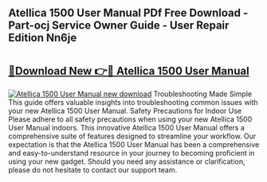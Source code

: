 ## Atellica 1500 User Manual PDf Free Download - Part-ocj Service Owner Guide - User Repair Edition Nn6je

# <h2><a href="http://bc28070.oget.top/?id=Atellica+1500+User+Manual">🔗Download New 👉🔴 Atellica 1500 User Manual</a></h2>

[![Atellica 1500 User Manual new download](https://i.imgur.com/5g1atiW.png)](http://bc28070.oget.top/?id=Atellica+1500+User+Manual)
Troubleshooting Made Simple This guide offers valuable insights into troubleshooting common issues with your new Atellica 1500 User Manual. Safety Precautions for Indoor Use Please adhere to all safety precautions when using your new Atellica 1500 User Manual indoors. This innovative Atellica 1500 User Manual offers a comprehensive suite of features designed to streamline your workflow. Our expectation is that the Atellica 1500 User Manual has been a comprehensive and easy-to-understand resource in your journey to becoming proficient in using your new gadget. Should you need any assistance or clarification, please do not hesitate to contact our support team.

